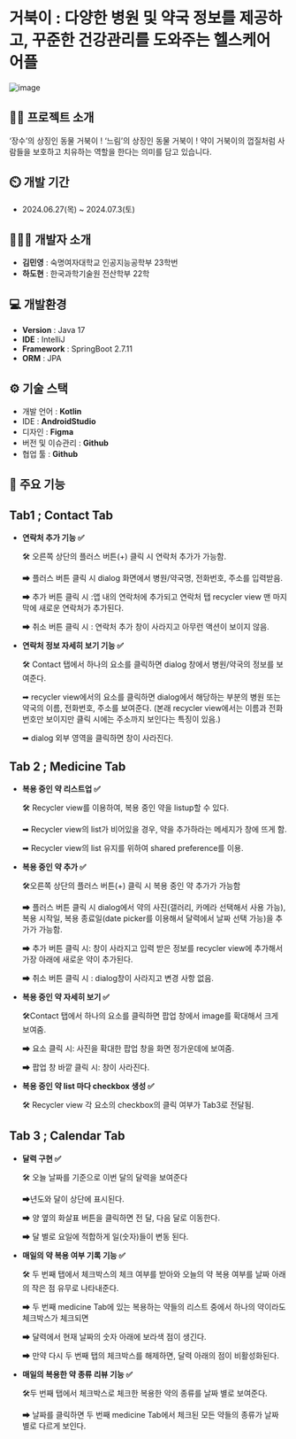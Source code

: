 # 거북이 : 다양한 병원 및 약국 정보를 제공하고, 꾸준한 건강관리를 도와주는 헬스케어 어플 
![image](https://github.com/minzero31/MadCamp-1week-Android/assets/154976598/764f9c47-2a13-41e8-9b80-6896f5286843)

## 👨‍🏫 프로젝트 소개
‘장수’의 상징인 동물 거북이 ! 
‘느림’의 상징인 동물 거북이 ! 
약이 거북이의 껍질처럼 사람들을 보호하고 치유하는 역할을 한다는 의미를 담고 있습니다.


## ⏲️ 개발 기간 
- 2024.06.27(목) ~ 2024.07.3(토)

## 🧑‍🤝‍🧑 개발자 소개 
- **김민영** : 숙명여자대학교 인공지능공학부 23학번
- **하도현** : 한국과학기술원 전산학부 22학

## 💻 개발환경
- **Version** : Java 17
- **IDE** : IntelliJ
- **Framework** : SpringBoot 2.7.11
- **ORM** : JPA

## ⚙️ 기술 스택
- 개발 언어 : **Kotlin**
- IDE : **AndroidStudio**
- 디자인 : **Figma**
- 버전 및 이슈관리 : **Github**
- 협업 툴 : **Github**

## 📌 주요 기능
## Tab1 ; Contact Tab

- **연락처 추가 기능 ✅**
    
    🛠 오른쪽 상단의 플러스 버튼(+) 클릭 시 연락처 추가가 가능함.
    
    ➡ 플러스 버튼 클릭 시 dialog 화면에서 병원/약국명, 전화번호, 주소를 입력받음.
    
    ➡ 추가 버튼 클릭 시 :앱 내의 연락처에 추가되고 연락처 탭 recycler view 맨 마지막에 새로운 연락처가 추가된다.
    
    ➡ 취소 버튼 클릭 시 : 연락처 추가 창이 사라지고 아무런 액션이 보이지 않음.
    
- **연락처 정보 자세히 보기 기능 ✅**
    
    🛠 Contact 탭에서 하나의 요소를 클릭하면 dialog 창에서 병원/약국의 정보를 보여준다.
    
    ➡ recycler view에서의 요소를 클릭하면 dialog에서 해당하는 부분의 병원 또는 약국의 이름, 전화번호, 주소를 보여준다. (본래 recycler view에서는 이름과 전화번호만 보이지만 클릭 시에는 주소까지 보인다는 특징이 있음.)
    
    ➡ dialog 외부 영역을 클릭하면 창이 사라진다.
    

## Tab 2 ; Medicine Tab

- **복용 중인 약 리스트업 ✅**
    
    🛠 Recycler view를 이용하여, 복용 중인 약을 listup할 수 있다.
    
    ➡ Recycler view의 list가 비어있을 경우, 약을 추가하라는 메세지가 창에 뜨게 함.
    
    ➡ Recycler view의 list 유지를 위하여 shared preference를 이용.
    
- **복용 중인 약 추가 ✅**
    
    🛠오른쪽 상단의 플러스 버튼(+) 클릭 시 복용 중인 약 추가가 가능함
    
    ➡ 플러스 버튼 클릭 시 dialog에서 약의 사진(갤러리, 카메라 선택해서 사용 가능), 복용 시작일, 복용 종료일(date picker를 이용해서 달력에서 날짜 선택 가능)을 추가가 가능함.
    
    ➡ 추가 버튼 클릭 시: 창이 사라지고 입력 받은 정보를 recycler view에 추가해서 가장 아래에 새로운 약이 추가된다.
    
    ➡ 취소 버튼 클릭 시 : dialog창이 사라지고 변경 사항 없음.
    
- **복용 중인 약 자세히 보기 ✅**
    
    🛠Contact 탭에서 하나의 요소를 클릭하면 팝업 창에서 image를 확대해서 크게 보여줌.
    
    ➡ 요소 클릭 시: 사진을 확대한 팝업 창을 화면 정가운데에 보여줌.
    
    ➡ 팝업 창 바깥 클릭 시: 창이 사라진다.
    
- **복용 중인 약 list 마다 checkbox 생성 ✅**
    
    🛠 Recycler view 각 요소의 checkbox의 클릭 여부가 Tab3로 전달됨.
    

## Tab 3 ; Calendar Tab

- **달력 구현 ✅**
    
    🛠 오늘 날짜를 기준으로 이번 달의 달력을 보여준다
    
    ➡년도와 달이 상단에 표시된다.
    
    ➡ 양 옆의 화살표 버튼을 클릭하면 전 달, 다음 달로 이동한다.
    
    ➡ 달 별로 요일에 적합하게 일(숫자)들이 변동 된다.
    
- **매일의 약 복용 여부 기록 기능 ✅**
    
    🛠 두 번째 탭에서 체크박스의 체크 여부를 받아와 오늘의 약 복용 여부를 날짜 아래의 작은 점 유무로 나타내준다.
    
    ➡ 두 번째 medicine Tab에 있는 복용하는 약들의 리스트 중에서 하나의 약이라도 체크박스가 체크되면
    
    ➡ 달력에서 현재 날짜의 숫자 아래에 보라색 점이 생긴다.
    
    ➡ 만약 다시 두 번째 탭의 체크박스를 해제하면, 달력 아래의 점이 비활성화된다.
    
- **매일의 복용한 약 종류 리뷰 기능 ✅**
    
    🛠두 번째 탭에서 체크박스로 체크한 복용한 약의 종류를 날짜 별로 보여준다.
    
    ➡ 날짜를 클릭하면 두 번째 medicine Tab에서 체크된 모든 약들의 종류가 날짜 별로 다르게 보인다.
      


